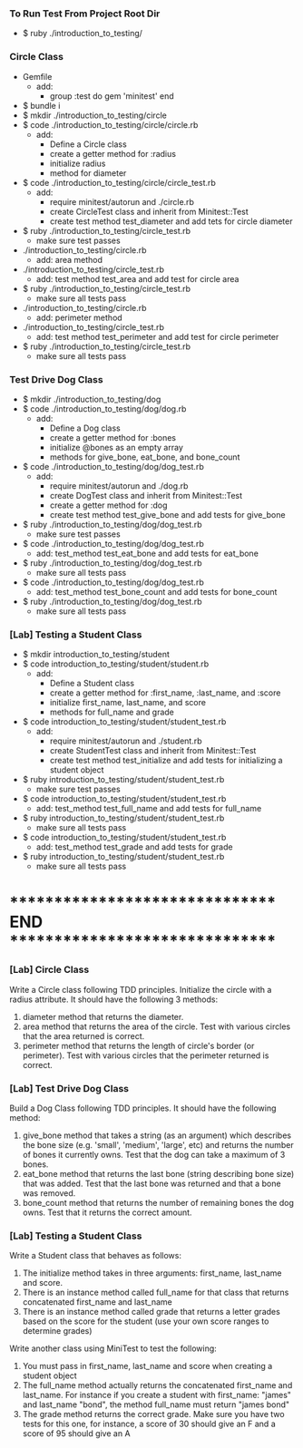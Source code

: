 ### To Run Test From Project Root Dir
* $ ruby ./introduction_to_testing/<file to test>
### Circle Class
* Gemfile
  * add:
    * group :test do
        gem 'minitest'
      end
* $ bundle i
* $ mkdir ./introduction_to_testing/circle
* $ code ./introduction_to_testing/circle/circle.rb
  * add:
    * Define a Circle class
    * create a getter method for :radius
    * initialize radius
    * method for diameter
* $ code ./introduction_to_testing/circle/circle_test.rb
  * add:
    * require minitest/autorun and ./circle.rb
    * create CircleTest class and inherit from Minitest::Test
    * create test method test_diameter and add tets for circle diameter
* $ ruby ./introduction_to_testing/circle_test.rb
  * make sure test passes
* ./introduction_to_testing/circle.rb
  * add: area method
* ./introduction_to_testing/circle_test.rb
  * add: test method test_area and add test for circle area
* $ ruby ./introduction_to_testing/circle_test.rb
  * make sure all tests pass
* ./introduction_to_testing/circle.rb
  * add: perimeter method
* ./introduction_to_testing/circle_test.rb
  * add: test method test_perimeter and add test for circle perimeter
* $ ruby ./introduction_to_testing/circle_test.rb
  * make sure all tests pass
### Test Drive Dog Class
* $ mkdir ./introduction_to_testing/dog
* $ code ./introduction_to_testing/dog/dog.rb
  * add:
    * Define a Dog class
    * create a getter method for :bones
    * initialize @bones as an empty array
    * methods for give_bone, eat_bone, and bone_count
* $ code ./introduction_to_testing/dog/dog_test.rb
  * add:
    * require minitest/autorun and ./dog.rb
    * create DogTest class and inherit from Minitest::Test
    * create a getter method for :dog
    * create test method test_give_bone and add tests for give_bone
* $ ruby ./introduction_to_testing/dog/dog_test.rb
  * make sure test passes
* $ code ./introduction_to_testing/dog/dog_test.rb
  * add: test_method test_eat_bone and add tests for eat_bone
* $ ruby ./introduction_to_testing/dog/dog_test.rb
  * make sure all tests pass
* $ code ./introduction_to_testing/dog/dog_test.rb
  * add: test_method test_bone_count and add tests for bone_count
* $ ruby ./introduction_to_testing/dog/dog_test.rb
  * make sure all tests pass
### [Lab] Testing a Student Class
* $ mkdir introduction_to_testing/student
* $ code introduction_to_testing/student/student.rb
  * add:
    * Define a Student class
    * create a getter method for :first_name, :last_name, and :score
    * initialize first_name, last_name, and score
    * methods for full_name and grade
* $ code introduction_to_testing/student/student_test.rb
  * add:
    * require minitest/autorun and ./student.rb
    * create StudentTest class and inherit from Minitest::Test
    * create test method test_initialize and add tests for initializing a student object
* $ ruby introduction_to_testing/student/student_test.rb
  * make sure test passes
* $ code introduction_to_testing/student/student_test.rb
  * add: test_method test_full_name and add tests for full_name
* $ ruby introduction_to_testing/student/student_test.rb
  * make sure all tests pass
* $ code introduction_to_testing/student/student_test.rb
  * add: test_method test_grade and add tests for grade
* $ ruby introduction_to_testing/student/student_test.rb
  * make sure all tests pass
# ****************************** END ******************************

### [Lab] Circle Class

Write a Circle class following TDD principles. Initialize the circle with a radius attribute. It should have the following 3 methods:
  1. diameter method that returns the diameter.
  2. area method that returns the area of the circle. Test with various circles that the area returned is correct.
  3. perimeter method that returns the length of circle's border (or perimeter). Test with various circles that the perimeter returned is correct.


### [Lab] Test Drive Dog Class

Build a Dog Class following TDD principles. It should have the following method:
  1. give_bone method that takes a string (as an argument) which describes the bone size (e.g. 'small', 'medium', 'large', etc) and returns the number of bones it currently owns. Test that the dog can take a maximum of 3 bones.
  2. eat_bone method that returns the last bone (string describing bone size) that was added. Test that the last bone was returned and that a bone was removed.
  3. bone_count method that returns the number of remaining bones the dog owns. Test that it returns the correct amount.


### [Lab] Testing a Student Class

Write a Student class that behaves as follows:
  1. The initialize method takes in three arguments: first_name, last_name and score.
  2. There is an instance method called full_name for that class that returns concatenated first_name and last_name
  3. There is an instance method called grade that returns a letter grades based on the score for the student (use your own score ranges to determine grades)

Write another class using MiniTest to test the following:
  1. You must pass in first_name, last_name and score when creating a student object
  2. The full_name method actually returns the concatenated first_name and last_name. For instance if you create a student with first_name: "james" and last_name "bond", the method full_name must return "james bond"
  3. The grade method returns the correct grade. Make sure you have two tests for this one, for instance, a score of 30 should give an F and a score of 95 should give an A




